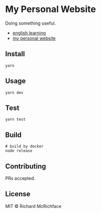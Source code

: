 # My Personal Website

Doing something useful.

* [english learning](https://leexiao.site/english)
* [my personal website](https://leexiao.site/)


## Install

```shell
yarn
```

## Usage

```shell
yarn dev
```

## Test

```shell
yarn test
```



## Build

```shell
# build by docker
node release

```



## Contributing

PRs accepted.

## License

MIT © Richard McRichface